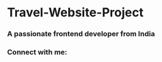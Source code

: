 # Travel-Website-Project
 
<h3 align="centre">A passionate frontend developer from India</h3>

<h3 align="left">Connect with me:</h3>
<p align="left">
</p>
